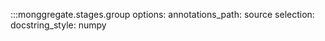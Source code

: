 :::monggregate.stages.group
  options:
    annotations_path: source
  selection:
    docstring_style: numpy
    